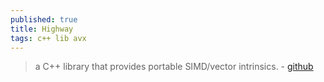 ```yaml
---
published: true
title: Highway
tags: c++ lib avx
---
```

> a C++ library that provides portable SIMD/vector intrinsics. - [github](https://github.com/google/highway)
